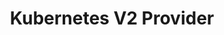 ---
title: "Kubernetes V2 Provider"
linkTitle: "K8s"
weight: 2
description: The Kubernetes V2 Provider is the standard Kubernetes provider for Spinnaker. You can use it to deploy applications to a Kubernetes cluster.
---